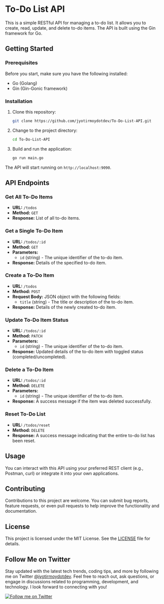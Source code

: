 # To-Do List API

This is a simple RESTful API for managing a to-do list. It allows you to create, read, update, and delete to-do items. The API is built using the Gin framework for Go.

## Getting Started

### Prerequisites

Before you start, make sure you have the following installed:

- Go (Golang)
- Gin (Gin-Gonic framework)

### Installation

1. Clone this repository:

   ```bash
   git clone https://github.com/jyotirmoydotdev/To-Do-List-API.git
   ```

2. Change to the project directory:

   ```bash
   cd To-Do-List-API
   ```

3. Build and run the application:

   ```bash
   go run main.go
   ```

The API will start running on `http://localhost:9090`.

## API Endpoints

### Get All To-Do Items

- **URL:** `/todos`
- **Method:** `GET`
- **Response:** List of all to-do items.

### Get a Single To-Do Item

- **URL:** `/todos/:id`
- **Method:** `GET`
- **Parameters:**
  - `id` (string) - The unique identifier of the to-do item.
- **Response:** Details of the specified to-do item.

### Create a To-Do Item

- **URL:** `/todos`
- **Method:** `POST`
- **Request Body:** JSON object with the following fields:
  - `title` (string) - The title or description of the to-do item.
- **Response:** Details of the newly created to-do item.

### Update To-Do Item Status

- **URL:** `/todos/:id`
- **Method:** `PATCH`
- **Parameters:**
  - `id` (string) - The unique identifier of the to-do item.
- **Response:** Updated details of the to-do item with toggled status (completed/uncompleted).

### Delete a To-Do Item

- **URL:** `/todos/:id`
- **Method:** `DELETE`
- **Parameters:**
  - `id` (string) - The unique identifier of the to-do item.
- **Response:** A success message if the item was deleted successfully.

### Reset To-Do List

- **URL:** `/todos/reset`
- **Method:** `DELETE`
- **Response:** A success message indicating that the entire to-do list has been reset.

## Usage

You can interact with this API using your preferred REST client (e.g., Postman, curl) or integrate it into your own applications.

## Contributing

Contributions to this project are welcome. You can submit bug reports, feature requests, or even pull requests to help improve the functionality and documentation.

## License

This project is licensed under the MIT License. See the [LICENSE](LICENSE) file for details.

## Follow Me on Twitter

Stay updated with the latest tech trends, coding tips, and more by following me on Twitter [@jyotirmoydotdev](https://twitter.com/jyotirmoydotdev). Feel free to reach out, ask questions, or engage in discussions related to programming, development, and technology. I look forward to connecting with you!

[![Follow me on Twitter](https://img.shields.io/twitter/follow/jyotirmoydotdev?style=social)](https://twitter.com/jyotirmoydotdev)